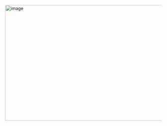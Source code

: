 <img width="624" height="373" alt="image" src="https://github.com/user-attachments/assets/7fa4816d-cc66-4cf7-9818-bc06abf9b0ae" />
